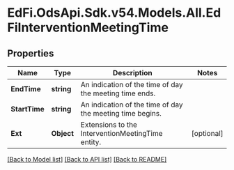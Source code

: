 # EdFi.OdsApi.Sdk.v54.Models.All.EdFiInterventionMeetingTime

## Properties

Name | Type | Description | Notes
------------ | ------------- | ------------- | -------------
**EndTime** | **string** | An indication of the time of day the meeting time ends. | 
**StartTime** | **string** | An indication of the time of day the meeting time begins. | 
**Ext** | **Object** | Extensions to the InterventionMeetingTime entity. | [optional] 

[[Back to Model list]](../../README.md#documentation-for-models) [[Back to API list]](../../README.md#documentation-for-api-endpoints) [[Back to README]](../../README.md)

